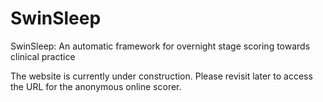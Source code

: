 # SwinSleep
SwinSleep: An automatic framework for overnight stage scoring towards clinical practice

The website is currently under construction. Please revisit later to access the URL for the anonymous online scorer.
